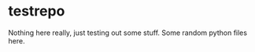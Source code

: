 testrepo
========

Nothing here really, just testing out some stuff. Some random python files here.
